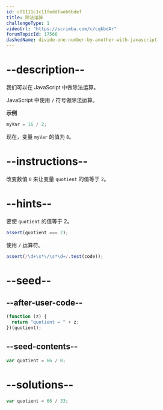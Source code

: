 ```yaml
---
id: cf1111c1c11feddfaeb6bdef
title: 除法运算
challengeType: 1
videoUrl: "https://scrimba.com/c/cqkbdAr"
forumTopicId: 17566
dashedName: divide-one-number-by-another-with-javascript
---
```


# --description--

我们可以在 JavaScript 中做除法运算。

JavaScript 中使用 `/` 符号做除法运算。

**示例**

```js
myVar = 16 / 2;
```

现在，变量 `myVar` 的值为 `8`。

# --instructions--

改变数值 `0` 来让变量 `quotient` 的值等于 `2`。

# --hints--

要使 `quotient` 的值等于 2。

```js
assert(quotient === 2);
```

使用 `/` 运算符。

```js
assert(/\d+\s*\/\s*\d+/.test(code));
```

# --seed--

## --after-user-code--

```js
(function (z) {
  return "quotient = " + z;
})(quotient);
```

## --seed-contents--

```js
var quotient = 66 / 0;
```

# --solutions--

```js
var quotient = 66 / 33;
```
